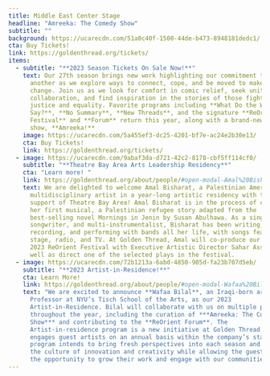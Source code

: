 ```yaml
---
title: Middle East Center Stage
headline: "Amreeka: The Comedy Show"
subtitle: ""
background: https://ucarecdn.com/51a0c40f-1500-44de-b473-8948181dedc1/
cta: Buy Tickets!
link: https://goldenthread.org/tickets/
items:
  - subtitle: "**2023 Season Tickets On Sale Now!**"
    text: Our 27th season brings new work highlighting our commitment to uplift one
      another as we explore ways to connect, cope, and be moved to make a
      change. Join us as we look for comfort in comic relief, seek unity in
      collaboration, and find inspiration in the stories of those fighting for
      justice and equality. Favorite programs including **What Do the Women
      Say?**, **No Summary**, **New Threads**, and the signature **ReOrient
      Festival** and **Forum** return this year, along with a brand-new comedy
      show, **Amreeka!**
    image: https://ucarecdn.com/5a455ef3-dc25-4201-bf7e-ac24e2b30e13/
    cta: Buy Tickets!
    link: https://goldenthread.org/tickets/
  - image: https://ucarecdn.com/9abaf3da-d721-42c2-8178-cbf5ff114cf0/
    subtitle: "**Theatre Bay Area Arts Leadership Residency**"
    cta: "Learn more! "
    link: https://goldenthread.org/about/people/#open-modal-Amal%20Bisharat%20
    text: We are delighted to welcome Amal Bisharat, a Palestinian American
      multidisciplinary artist in a year-long artistic residency with the
      support of Theatre Bay Area! Amal Bisharat is in the process of creating
      her first musical, a Palestinian refugee story adapted from the
      best-selling novel Mornings in Jenin by Susan Abulhawa. As a singer,
      songwriter, and multi-instrumentalist, Bisharat has been writing,
      recording, and performing with bands all her life, with songs featured on
      stage, radio, and TV. At Golden Thread, Amal will co-produce our
      2023 ReOrient Festival with Executive Artistic Director Sahar Assaf, as
      well as direct one of the selected plays in the festival.
  - image: https://ucarecdn.com/72b1213a-6abd-4850-905d-fa23b707d5eb/
    subtitle: "**2023 Artist-in-Residence!**"
    cta: Learn More!
    link: https://goldenthread.org/about/people/#open-modal-Wafaa%20Bilal
    text: "We are excited to announce **Wafaa Bilal**, an Iraqi-born artist and Arts
      Professor at NYU’s Tisch School of the Arts, as our 2023
      Artist-in-Residence. Bilal will collaborate with us on multiple projects
      throughout the year, including the curation of ***Amreeka: The Comedy
      Show*** and contributing to the **ReOrient Forum**. The
      Artist-in-residence program is a new initiative at Golden Thread that
      engages guest artists on an annual basis within the company’s staff. The
      program intends to bring fresh perspectives into each season and expand
      the culture of innovation and creativity while allowing the guest artist
      the opportunity to grow their work and engage with our communities."
---
```

